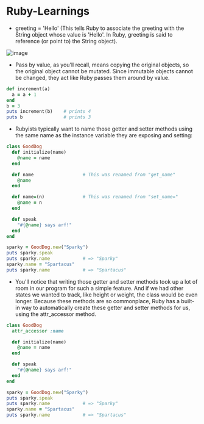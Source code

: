 # Ruby-Learnings
- greeting = 'Hello' (This tells Ruby to associate the greeting with the String object whose value is 'Hello'. In Ruby, greeting is said to reference (or point to) the String object).

![image](https://user-images.githubusercontent.com/48538467/146672767-5ae13ff0-a667-401b-b430-4ac2205deba5.png)

- Pass by value, as you’ll recall, means copying the original objects, so the original object cannot be mutated. Since immutable objects cannot be changed, they act like Ruby passes them around by value.

```ruby
def increment(a)
  a = a + 1
end
b = 3
puts increment(b)    # prints 4
puts b               # prints 3
```

- Rubyists typically want to name those getter and setter methods using the same name as the instance variable they are exposing and setting:
```ruby
class GoodDog
  def initialize(name)
    @name = name
  end

  def name                  # This was renamed from "get_name"
    @name
  end

  def name=(n)              # This was renamed from "set_name="
    @name = n
  end

  def speak
    "#{@name} says arf!"
  end
end

sparky = GoodDog.new("Sparky")
puts sparky.speak
puts sparky.name            # => "Sparky"
sparky.name = "Spartacus"
puts sparky.name            # => "Spartacus"
```

- You'll notice that writing those getter and setter methods took up a lot of room in our program for such a simple feature. And if we had other states we wanted to track, like height or weight, the class would be even longer. Because these methods are so commonplace, Ruby has a built-in way to automatically create these getter and setter methods for us, using the attr_accessor method.

```ruby
class GoodDog
  attr_accessor :name

  def initialize(name)
    @name = name
  end

  def speak
    "#{@name} says arf!"
  end
end

sparky = GoodDog.new("Sparky")
puts sparky.speak
puts sparky.name            # => "Sparky"
sparky.name = "Spartacus"
puts sparky.name            # => "Spartacus"
```